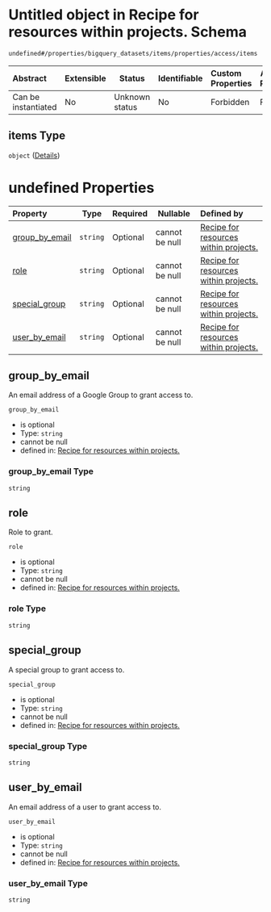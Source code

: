 # Untitled object in Recipe for resources within projects. Schema

```txt
undefined#/properties/bigquery_datasets/items/properties/access/items
```




| Abstract            | Extensible | Status         | Identifiable | Custom Properties | Additional Properties | Access Restrictions | Defined In                                                                                                          |
| :------------------ | ---------- | -------------- | ------------ | :---------------- | --------------------- | ------------------- | ------------------------------------------------------------------------------------------------------------------- |
| Can be instantiated | No         | Unknown status | No           | Forbidden         | Forbidden             | none                | [resources.schema.json\*](../../../../../../../../../../tmp/182028425/resources.schema.json "open original schema") |

## items Type

`object` ([Details](resources-properties-bigquery_datasets-items-properties-access-items.md))

# undefined Properties

| Property                          | Type     | Required | Nullable       | Defined by                                                                                                                                                                                                                                   |
| :-------------------------------- | -------- | -------- | -------------- | :------------------------------------------------------------------------------------------------------------------------------------------------------------------------------------------------------------------------------------------- |
| [group_by_email](#group_by_email) | `string` | Optional | cannot be null | [Recipe for resources within projects.](resources-properties-bigquery_datasets-items-properties-access-items-properties-group_by_email.md "undefined#/properties/bigquery_datasets/items/properties/access/items/properties/group_by_email") |
| [role](#role)                     | `string` | Optional | cannot be null | [Recipe for resources within projects.](resources-properties-bigquery_datasets-items-properties-access-items-properties-role.md "undefined#/properties/bigquery_datasets/items/properties/access/items/properties/role")                     |
| [special_group](#special_group)   | `string` | Optional | cannot be null | [Recipe for resources within projects.](resources-properties-bigquery_datasets-items-properties-access-items-properties-special_group.md "undefined#/properties/bigquery_datasets/items/properties/access/items/properties/special_group")   |
| [user_by_email](#user_by_email)   | `string` | Optional | cannot be null | [Recipe for resources within projects.](resources-properties-bigquery_datasets-items-properties-access-items-properties-user_by_email.md "undefined#/properties/bigquery_datasets/items/properties/access/items/properties/user_by_email")   |

## group_by_email

An email address of a Google Group to grant access to.


`group_by_email`

-   is optional
-   Type: `string`
-   cannot be null
-   defined in: [Recipe for resources within projects.](resources-properties-bigquery_datasets-items-properties-access-items-properties-group_by_email.md "undefined#/properties/bigquery_datasets/items/properties/access/items/properties/group_by_email")

### group_by_email Type

`string`

## role

Role to grant.


`role`

-   is optional
-   Type: `string`
-   cannot be null
-   defined in: [Recipe for resources within projects.](resources-properties-bigquery_datasets-items-properties-access-items-properties-role.md "undefined#/properties/bigquery_datasets/items/properties/access/items/properties/role")

### role Type

`string`

## special_group

A special group to grant access to.


`special_group`

-   is optional
-   Type: `string`
-   cannot be null
-   defined in: [Recipe for resources within projects.](resources-properties-bigquery_datasets-items-properties-access-items-properties-special_group.md "undefined#/properties/bigquery_datasets/items/properties/access/items/properties/special_group")

### special_group Type

`string`

## user_by_email

An email address of a user to grant access to.


`user_by_email`

-   is optional
-   Type: `string`
-   cannot be null
-   defined in: [Recipe for resources within projects.](resources-properties-bigquery_datasets-items-properties-access-items-properties-user_by_email.md "undefined#/properties/bigquery_datasets/items/properties/access/items/properties/user_by_email")

### user_by_email Type

`string`
